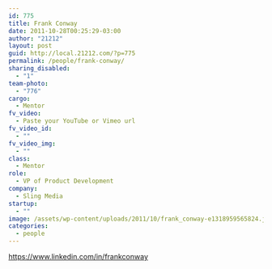 ```yaml
---
id: 775
title: Frank Conway
date: 2011-10-28T00:25:29-03:00
author: "21212"
layout: post
guid: http://local.21212.com/?p=775
permalink: /people/frank-conway/
sharing_disabled:
  - "1"
team-photo:
  - "776"
cargo:
  - Mentor
fv_video:
  - Paste your YouTube or Vimeo url
fv_video_id:
  - ""
fv_video_img:
  - ""
class:
  - Mentor
role:
  - VP of Product Development
company:
  - Sling Media
startup:
  - ""
image: /assets/wp-content/uploads/2011/10/frank_conway-e1318959565824.jpeg
categories:
  - people
---
```

https://www.linkedin.com/in/frankconway